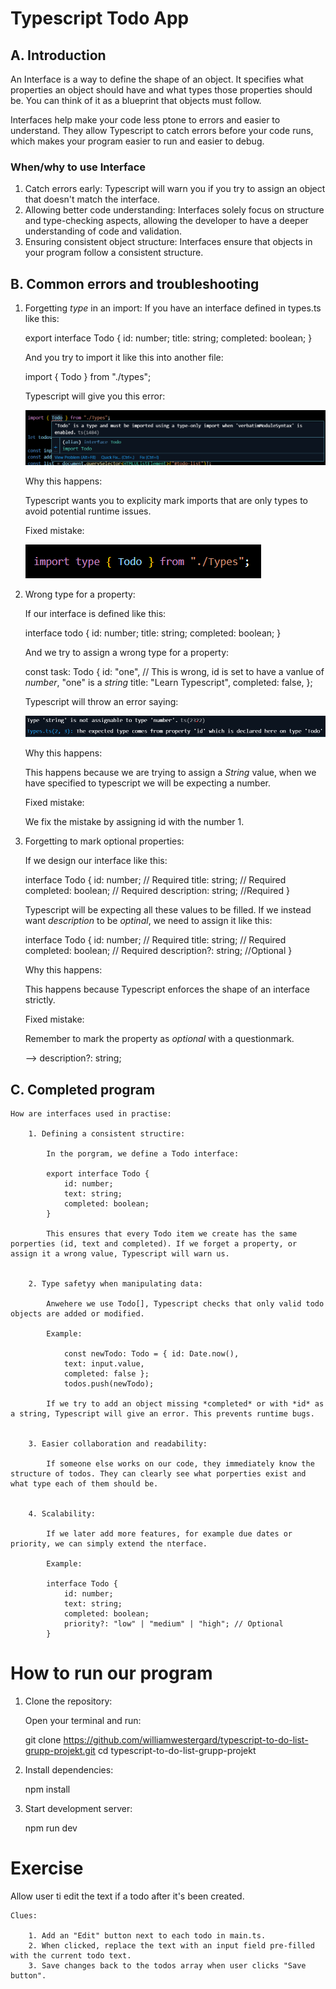 # Typescript Todo App

## A. Introduction
An Interface is a way to define the shape of an object. It specifies what properties an object should have and what types those properties should be. You can think of it as a blueprint that objects must follow. 

Interfaces help make your code less ptone to errors and easier to understand. They allow Typescript to catch errors before your code runs, which makes your program easier to run and easier to debug. 

### When/why to use Interface
1. Catch errors early:
    Typescript will warn you if you try to assign an object that doesn't match the interface. 
2. Allowing better code understanding:
    Interfaces solely focus on structure and type-checking aspects, allowing the developer to have a deeper understanding of code and validation.
3. Ensuring consistent object structure:
    Interfaces ensure that objects in your program follow a consistent structure.


## B. Common errors and troubleshooting
1. Forgetting *type* in an import:
    If you have an interface defined in types.ts like this:

    export interface Todo {
        id: number;
        title: string;
        completed: boolean;
    }

    And you try to import it like this into another file:

    import { Todo } from "./types"; 

    Typescript will give you this error:

    ![type-only import error](<Screenshot 2025-09-02 102650.png>)


    Why this happens:

    Typescript wants you to explicity mark imports that are only types to avoid potential runtime issues.

    Fixed mistake:

    ![fixed import](<Screenshot 2025-09-02 103216.png>)


2. Wrong type for a property:

    If our interface is defined like this:

    interface todo {
        id: number;
        title: string;
        completed: boolean;
    }

    And we try to assign a wrong type for a property:

    const task: Todo {
        id: "one",       // This is wrong, id is set to have a vanlue of *number*, "one" is a *string*
        title: "Learn Typescript",
        completed: false,
    };

    Typescript will throw an error saying:

    ![error message wnen assigning string value to expected nuumber](image.png)


    Why this happens:

    This happens because we are trying to assign a *String* value, when we have specified to typescript we will be expecting a number.

    Fixed mistake:

    We fix the mistake by assigning id with the number 1.


3. Forgetting to mark optional properties:

    If we design our interface like this:

    interface Todo {
        id: number;                 // Required
        title: string;              // Required
        completed: boolean;         // Required 
        description: string;        //Required
    }

    Typescript will be expecting all these values to be filled. If we instead want *description* to be *optinal*, we need to assign it like this:

      interface Todo {
        id: number;                 // Required
        title: string;              // Required
        completed: boolean;         // Required 
        description?: string;       //Optional
    }

    Why this happens:

    This happens because Typescript enforces the shape of an interface strictly.

    Fixed mistake:

    Remember to mark the property as *optional* with a questionmark.

    --> description?: string;


## C. Completed program

    How are interfaces used in practise:

        1. Defining a consistent structire:

            In the porgram, we define a Todo interface:

            export interface Todo {
                id: number;
                text: string;
                completed: boolean;
            }

            This ensures that every Todo item we create has the same porperties (id, text and completed). If we forget a property, or assign it a wrong value, Typescript will warn us. 


        2. Type safetyy when manipulating data:

            Anwehere we use Todo[], Typescript checks that only valid todo objects are added or modified. 

            Example:

                const newTodo: Todo = { id: Date.now(), 
                text: input.value, 
                completed: false };
                todos.push(newTodo);

            If we try to add an object missing *completed* or with *id* as a string, Typescript will give an error. This prevents runtime bugs. 


        3. Easier collaboration and readability:

            If someone else works on our code, they immediately know the structure of todos. They can clearly see what porperties exist and what type each of them should be. 

        
        4. Scalability:

            If we later add more features, for example due dates or priority, we can simply extend the nterface.

            Example:

            interface Todo {
                id: number;
                text: string;
                completed: boolean;
                priority?: "low" | "medium" | "high"; // Optional
            }



# How to run our program

1. Clone the repository:

    Open your terminal and run:

    git clone https://github.com/williamwestergard/typescript-to-do-list-grupp-projekt.git
    cd typescript-to-do-list-grupp-projekt

2. Install dependencies:

    npm install

3. Start development server:

    npm run dev



# Exercise

Allow user ti edit the text if a todo after it's been created.

    Clues:

        1. Add an "Edit" button next to each todo in main.ts.
        2. When clicked, replace the text with an input field pre-filled with the current todo text. 
        3. Save changes back to the todos array when user clicks "Save button". 







